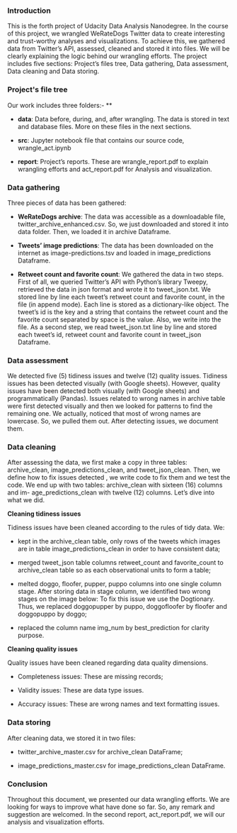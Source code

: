 ###   Introduction
This is the forth project of Udacity Data Analysis Nanodegree. 
In the course of this project, we wrangled WeRateDogs Twitter data to create interesting and trust-worthy analyses and visualizations. 
To achieve this, we gathered data from Twitter’s API, assessed, cleaned and stored it into files. We will be clearly explaining the logic behind our
wrangling efforts. The project includes five sections: Project’s files tree, Data gathering, Data assessment, Data cleaning and Data storing.

### Project's file tree
Our work includes three folders:- ** 
- **data**: Data before, during, and, after wrangling. The data is stored in text and database files.
More on these files in the next sections.

- **src**: Jupyter notebook file that contains our source code, wrangle_act.ipynb

- **report**: Project’s reports. These are wrangle_report.pdf to explain wrangling efforts and
act_report.pdf for Analysis and visualization.

### Data gathering
Three pieces of data has been gathered:
- **WeRateDogs archive**: The data was accessible as a downloadable file, twitter_archive_enhanced.csv. So, we just
downloaded and stored it into data folder. Then, we loaded it in archive Dataframe.

- **Tweets’ image predictions**: The data has been downloaded on the internet as image-predictions.tsv and loaded in
image_predictions Dataframe.

- **Retweet count and favorite count**: We gathered the data in two steps. First of all, we queried Twitter’s API with Python’s library
Tweepy, retrieved the data in json format and wrote it to tweet_json.txt. We stored line by line each tweet’s retweet count and favorite count,
in the file (in append mode). Each line is stored as a dictionary-like object. The tweet’s id is the key and a string that contains the retweet
count and the favorite count separated by space is the value. Also, we write into the file.
As a second step, we read tweet_json.txt line by line and stored each tweet’s id, retweet count
and favorite count in tweet_json Dataframe.

### Data assessment
We detected five (5) tidiness issues and twelve (12) quality issues. Tidiness issues has been detected
visually (with Google sheets). However, quality issues have been detected both visually (with Google
sheets) and programmatically (Pandas). Issues related to wrong names in archive table were first
detected visually and then we looked for patterns to find the remaining one. We actually, noticed that
most of wrong names are lowercase. So, we pulled them out. After detecting issues, we document
them.

### Data cleaning 
After assessing the data, we first make a copy in three tables: archive_clean, image_predictions_clean,
and tweet_json_clean. Then, we define how to fix issues detected , we write code to fix them and
we test the code. We end up with two tables: archive_clean with sixteen (16) columns and im-
age_predictions_clean with twelve (12) columns. Let’s dive into what we did.

**Cleaning tidiness issues**

Tidiness issues have been cleaned according to the rules of tidy data. We: 

- kept in the archive_clean table, only rows of the tweets which images are in table
image_predictions_clean in order to have consistent data;

- merged tweet_json table columns retweet_count and favorite_count to archive_clean table so
as each observational units to form a table;

- melted doggo, floofer, pupper, puppo columns into one single column stage. After storing
data in stage column, we identified two wrong stages on the image below: To fix this issue
we use the Dogtionary. Thus, we replaced doggopupper by puppo, doggofloofer by floofer and
doggopuppo by doggo;

- replaced the column name img_num by best_prediction for clarity purpose.

**Cleaning quality issues**

Quality issues have been cleaned regarding data quality dimensions.

- Completeness issues: These are missing records;

- Validity issues: These are data type issues.

- Accuracy issues: These are wrong names and text formatting issues. 

### Data storing 

After cleaning data, we stored it in two files:

- twitter_archive_master.csv for archive_clean DataFrame;

- image_predictions_master.csv for image_predictions_clean DataFrame.

### Conclusion 
Throughout this document, we presented our data wrangling efforts. We are looking for ways to
improve what have done so far. So, any remark and suggestion are welcomed. In the second report,
act_report.pdf, we will our analysis and visualization efforts.


